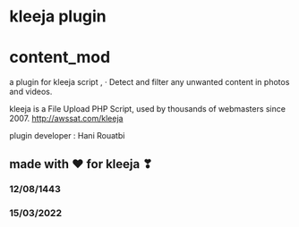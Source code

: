# kleeja plugin
# content_mod
a plugin for kleeja script , · Detect and filter any unwanted content in photos and videos.

kleeja is a File Upload PHP Script, used by thousands of webmasters since 2007. http://awssat.com/kleeja

plugin developer : Hani Rouatbi


## made with ❤ for kleeja ❣

### 	12/08/1443
###   15/03/2022
